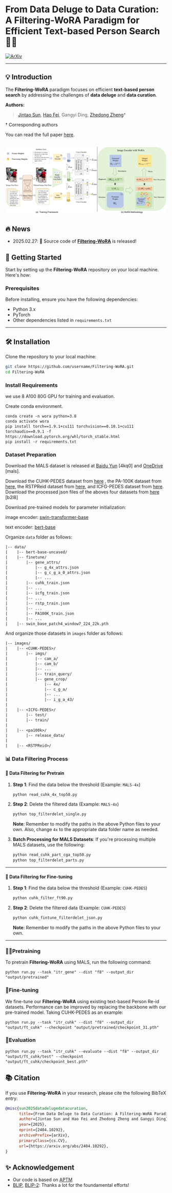 # From Data Deluge to Data Curation: A Filtering-WoRA Paradigm for Efficient Text-based Person Search 🕵️‍♂️

[![ArXiv](https://img.shields.io/badge/ArXiv-2404.10292-blue)](https://arxiv.org/abs/2404.10292)

---

## 💡 Introduction

The **Filtering-WoRA** paradigm focuses on efficient **text-based person search** by addressing the challenges of **data deluge** and **data curation**. 

**Authors:**
> [Jintao Sun](https://scholar.google.com/citations?hl=zh-CN&user=OhD3pk8AAAAJ), [Hao Fei](https://scholar.google.com/citations?user=YGDX46AAAAAJ), Gangyi Ding, [Zhedong Zheng](https://scholar.google.com/citations?user=XT17oUEAAAAJ)$\dagger$

$\dagger$ Corresponding authors

You can read the full paper [here](https://arxiv.org/abs/2404.10292).

![Architecture](assets/www_arch6.png)
---

## 🔥 News

- 2025.02.27: 🐣 Source code of [**Filtering-WoRA**]([https://arxiv.org/abs/2411.11919](https://github.com/JT-Sun/Filtering-WoRA)) is released!

## 🚀 Getting Started

Start by setting up the **Filtering-WoRA** repository on your local machine. Here's how:

### Prerequisites
Before installing, ensure you have the following dependencies:
- Python 3.x
- PyTorch
- Other dependencies listed in `requirements.txt`

---

## 🛠️ Installation

Clone the repository to your local machine:

```bash
git clone https://github.com/username/Filtering-WoRA.git
cd Filtering-WoRA
```

### Install Requirements

we use 8 A100 80G GPU for training and evaluation.

Create conda environment.

```
conda create -n wora python=3.8
conda activate wora
pip install torch==1.9.1+cu111 torchvision==0.10.1+cu111 torchaudio==0.9.1 -f https://download.pytorch.org/whl/torch_stable.html
pip install -r requirements.txt
```

### Dataset Preparation

Download the MALS dataset is released at [Baidu Yun](https://pan.baidu.com/s/1HMvNIIFlquI2w0R6f0G7Dg) [4kq0] and [OneDrive](https://1drv.ms/f/s!Ak2z-VJ5LcCvgdZGSTJbaHOMMFZi9A?e=gCBnv0) [mals].

Download the CUHK-PEDES dataset from [here](https://github.com/ShuangLI59/Person-Search-with-Natural-Language-Description) , the PA-100K dataset from [here](https://github.com/xh-liu/HydraPlus-Net), the RSTPReid dataset from [here](https://github.com/NjtechCVLab/RSTPReid-Dataset), and ICFG-PEDES dataset from [here](https://github.com/zifyloo/SSAN). Download the processed json files of the aboves four datasets from [here](https://pan.baidu.com/s/1oAkenOKaVEYWpNh2hznkGA) [b2l8]

Download pre-trained models for parameter initialization:

image encoder: [swin-transformer-base](https://github.com/SwinTransformer/storage/releases/download/v1.0.0/swin_base_patch4_window7_224_22k.pth)

text encoder: [bert-base](https://huggingface.co/bert-base-uncased/tree/main)

Organize `data` folder as follows:

```
|-- data/
|    |-- bert-base-uncased/
|    |-- finetune/
|        |-- gene_attrs/
|            |-- g_4x_attrs.json
|            |-- g_c_g_a_0_attrs.json
|            |-- ...
|        |-- cuhk_train.json
|        |-- ...
|        |-- icfg_train.json
|        |-- ...
|        |-- rstp_train.json
|        |-- ...
|        |-- PA100K_train.json
|        |-- ...
|    |-- swin_base_patch4_window7_224_22k.pth
```

And organize those datasets in `images` folder as follows:

```
|-- images/
|    |-- <CUHK-PEDES>/
|        |-- imgs/
|            |-- cam_a/
|            |-- cam_b/
|            |-- ...
|            |-- train_query/
|            |-- gene_crop/
|                |-- 4x/
|                |-- c_g_a/
|                |-- ...
|                |-- i_g_a_43/
|
|    |-- <ICFG-PEDES>/
|        |-- test/
|        |-- train/
|
|    |-- <pa100k>/
|        |-- release_data/
|
|    |-- <RSTPReid>/
```

### 📊 Data Filtering Process

#### 🧹 **Data Filtering for Pretrain**

1. **Step 1**: Find the data below the threshold (Example: `MALS-4x`)
    ```bash
    python read_cuhk_4x_top50.py
    ```

2. **Step 2**: Delete the filtered data (Example: `MALS-4x`)
    ```bash
    python top_filterdelet_single.py
    ```

    **Note**: Remember to modify the paths in the above Python files to your own. Also, change `4x` to the appropriate data folder name as needed.

3. **Batch Processing for MALS Datasets**:
    If you're processing multiple MALS datasets, use the following:
    ```bash
    python read_cuhk_part_cga_top50.py
    python top_filterdelet_parts.py
    ```

---

#### 🧹 **Data Filtering for Fine-tuning**

1. **Step 1**: Find the data below the threshold (Example: `CUHK-PEDES`)
    ```bash
    python cuhk_filter_ft90.py
    ```

2. **Step 2**: Delete the filtered data (Example: `CUHK-PEDES`)
    ```bash
    python cuhk_fintune_filterdelet_json.py
    ```

    **Note**: Remember to modify the paths in the above Python files to your own.

---

### 🏋️‍♂️Pretraining
To pretrain **Filtering-WoRA** using MALS, run the following command:

```
python run.py --task "itr_gene" --dist "f8" --output_dir "output/pretrained"
```

### 🔄Fine-tuning
We fine-tune our **Filtering-WoRA** using existing text-based Person Re-id datasets. Performance can be improved by replacing the backbone with our pre-trained model. Taking CUHK-PEDES as an example:

```
python run.py --task "itr_cuhk" --dist "f8" --output_dir "output/ft_cuhk" --checkpoint "output/pretrained/checkpoint_31.pth"
```

### 📝Evaluation

```
python run.py --task "itr_cuhk" --evaluate --dist "f8" --output_dir "output/ft_cuhk/test" --checkpoint "output/ft_cuhk/checkpoint_best.pth"
```

## 📚 Citation

If you use **Filtering-WoRA** in your research, please cite the following BibTeX entry:

```bibtex
@misc{sun2025datadelugedatacuration,
      title={From Data Deluge to Data Curation: A Filtering-WoRA Paradigm for Efficient Text-based Person Search}, 
      author={Jintao Sun and Hao Fei and Zhedong Zheng and Gangyi Ding},
      year={2025},
      eprint={2404.10292},
      archivePrefix={arXiv},
      primaryClass={cs.CV},
      url={https://arxiv.org/abs/2404.10292}, 
}
```
## ✨ Acknowledgement
- Our code is based on [APTM](https://github.com/Shuyu-XJTU/APTM/tree/main)
- [BLIP](https://github.com/salesforce/BLIP), [BLIP-2](https://github.com/salesforce/LAVIS): Thanks a lot for the foundamental efforts!
